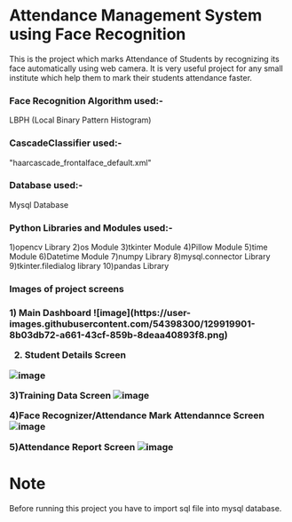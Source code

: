 # Attendance Management System using Face Recognition

This is the project which marks Attendance of Students by recognizing its face automatically using web camera.
It is very useful project for any small institute which help them to mark their students attendance faster.
  


<h3>Face Recognition Algorithm used:- </h3>
 LBPH (Local Binary Pattern Histogram) 



<h3>CascadeClassifier used:-</h3>
"haarcascade_frontalface_default.xml" 

<h3>Database used:-</h3>

Mysql Database


<h3>Python Libraries and Modules used:-</h3>
1)opencv Library
2)os Module
3)tkinter Module
4)Pillow Module
5)time Module
6)Datetime Module
7)numpy Library
8)mysql.connector Library
9)tkinter.filedialog library
10)pandas Library

<h3>Images of project screens <h3>
  1) Main Dashboard
  ![image](https://user-images.githubusercontent.com/54398300/129919901-8b03db72-a661-43cf-859b-8deaa40893f8.png)


  2) Student Details Screen
  
  ![image](https://user-images.githubusercontent.com/54398300/129919469-4d2f3f6a-3c6b-44b0-aa44-2b046960be97.png)

  3)Training Data Screen
  ![image](https://user-images.githubusercontent.com/54398300/129919582-de819b7f-6590-4c55-8aaf-52c2edad1ada.png)

  4)Face Recognizer/Attendance Mark Attendannce Screen
  ![image](https://user-images.githubusercontent.com/54398300/129920002-93f8f388-286c-453b-87d5-e1c65a47c46e.png)
  
  5)Attendance Report Screen
  ![image](https://user-images.githubusercontent.com/54398300/129920316-e0b22c30-bc89-4b7c-b322-cbd55fe09074.png)
  
  
  # Note
  Before running this project you have to import sql file into  mysql database.
  

  
